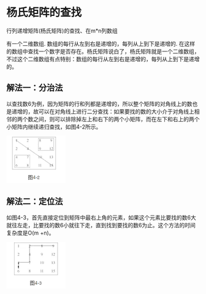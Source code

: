 # 杨氏矩阵的查找
行列递增矩阵(杨氏矩阵)的查找、在m*n列数组

有一个二维数组. 数组的每行从左到右是递增的，每列从上到下是递增的. 在这样的数组中查找一个数字是否存在。杨氏矩阵说白了，杨氏矩阵就是一个二维数组，不过这个二维数组有点特别：数组的每行从左到右是递增的，每列从上到下是递增的。

## 解法一：分治法

以查找数6为例，因为矩阵的行和列都是递增的，所以整个矩阵的对角线上的数也是递增的，故可以在对角线上进行二分查找：如果要找的数的大小介于对角线上相邻的两个数之间，则可以排除掉左上和右下的两个小矩阵，而在左下和右上的两个小矩阵内继续递归查找，如图4-2所示。

![ysjz-1](../Images/ysjz-1.png)

## 解法二：定位法

如图4-3，首先直接定位到矩阵中最右上角的元素，如果这个元素比要找的数6大就往左走，比要找的数6小就往下走，直到找到要找的数6为止。这个方法的时间复杂度是O(m +n)。

![ysjz-2](../Images/ysjz-2.png)






